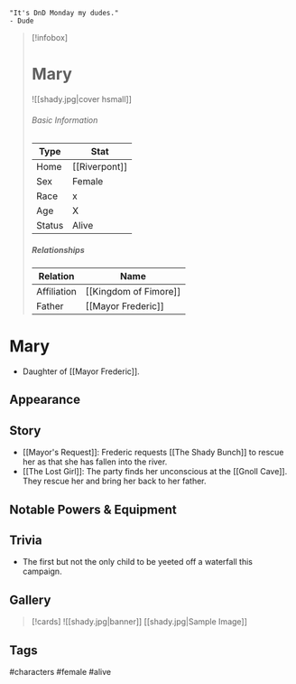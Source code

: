 	"It's DnD Monday my dudes." 
	- Dude

> [!infobox]
> # Mary
> ![[shady.jpg|cover hsmall]]
> ###### Basic Information
> | Type | Stat |
> | ---- | ---- |
> | Home | [[Riverpont]] |
> | Sex | Female |
> | Race | x |
> | Age | X |
> | Status | Alive |
> ##### Relationships
> | Relation | Name |
> | ---- | ---- |
> | Affiliation | [[Kingdom of Fimore]] |
> | Father | [[Mayor Frederic]] |

# Mary
- Daughter of [[Mayor Frederic]].
## Appearance

## Story
- [[Mayor's Request]]: Frederic requests  [[The Shady Bunch]] to rescue her as that she has fallen into the river.
- [[The Lost Girl]]: The party finds her unconscious at the [[Gnoll Cave]]. They rescue her and bring her back to her father.
## Notable Powers & Equipment
## Trivia
- The first but not the only child to be yeeted off a waterfall this campaign.
## Gallery
>[!cards]
>![[shady.jpg|banner]]
>[[shady.jpg|Sample Image]]
>

## Tags
#characters #female #alive 